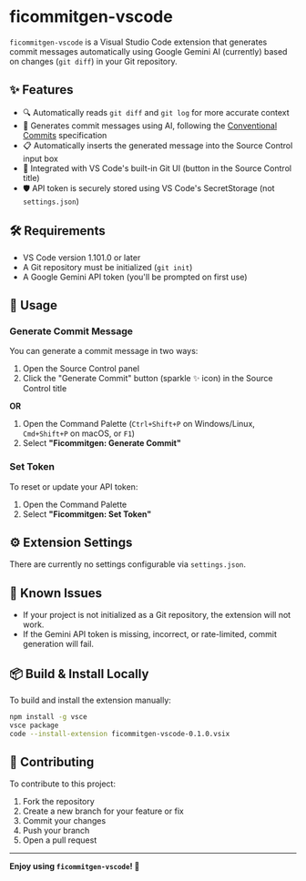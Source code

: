 # ficommitgen-vscode

`ficommitgen-vscode` is a Visual Studio Code extension that generates commit messages automatically using Google Gemini AI (currently) based on changes (`git diff`) in your Git repository.

## ✨ Features

- 🔍 Automatically reads `git diff` and `git log` for more accurate context
- 🧠 Generates commit messages using AI, following the [Conventional Commits](https://www.conventionalcommits.org) specification
- 📋 Automatically inserts the generated message into the Source Control input box
- 🧩 Integrated with VS Code's built-in Git UI (button in the Source Control title)
- 🛡️ API token is securely stored using VS Code's SecretStorage (not `settings.json`)

## 🛠️ Requirements

- VS Code version 1.101.0 or later
- A Git repository must be initialized (`git init`)
- A Google Gemini API token (you'll be prompted on first use)

## 🚀 Usage

### Generate Commit Message

You can generate a commit message in two ways:

1. Open the Source Control panel
2. Click the "Generate Commit" button (sparkle ✨ icon) in the Source Control title

**OR**

1. Open the Command Palette (`Ctrl+Shift+P` on Windows/Linux, `Cmd+Shift+P` on macOS, or `F1`)
2. Select **"Ficommitgen: Generate Commit"**

### Set Token

To reset or update your API token:

1. Open the Command Palette
2. Select **"Ficommitgen: Set Token"**

## ⚙️ Extension Settings

There are currently no settings configurable via `settings.json`.

## 🐛 Known Issues

- If your project is not initialized as a Git repository, the extension will not work.
- If the Gemini API token is missing, incorrect, or rate-limited, commit generation will fail.

## 📦 Build & Install Locally

To build and install the extension manually:

```bash
npm install -g vsce
vsce package
code --install-extension ficommitgen-vscode-0.1.0.vsix
```

## 🤝 Contributing

To contribute to this project:

1. Fork the repository
2. Create a new branch for your feature or fix
3. Commit your changes
4. Push your branch
5. Open a pull request

---

**Enjoy using `ficommitgen-vscode`! 🎉**
